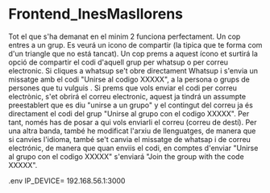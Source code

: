 # Frontend_InesMasllorens
Tot el que s'ha demanat en el minim 2 funciona perfectament.
Un cop entres a un grup. Es veurá un icono de compartir (la tipica que te forma com d'un triangle que no está tancat). Un cop prems a aquest ícono et surtirá la opció de compartir el codi d'aquell grup per whatsup o per correu electronic. 
Si cliques a whatsup se't obre directament Whatsup i s'envia un missatge amb el codi "Unirse al codigo XXXXX", a la persona o grups de persones que tu vulguis . 
Si prems que vols enviar el codi per correu electrònic, s'et obrirá el correu electronic, aquest ja tindrá un assumpte preestablert que es diu "unirse a un grupo" y el contingut del correu ja és directament el codi del grup "Unirse al grupo con el codigo XXXXX". Per tant, només has de posar a qui vols enviarli el correu (correu de destí).
Per una altra banda, també he modificat l'arxiu de llenguatges, de manera que si canvies l'idioma, també se't canvia el missatge de whatsap i de correu electrónic, de manera que quan enviis el codi, en comptes d'enviar "Unirse al grupo con el codigo XXXXX" s'enviará "Join the group with the code XXXXX".


.env
IP_DEVICE= 192.168.56.1:3000

